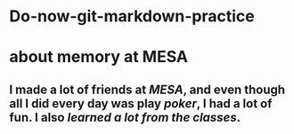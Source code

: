 # Do-now-git-markdown-practice
# about memory at MESA
## I made **a lot of friends** at *MESA*, and even though all I did every day was play *poker*, I had **a lot of fun**. I also *learned a lot from the classes*.